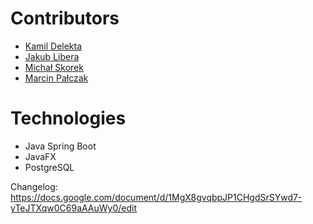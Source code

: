 # Contributors
- [Kamil Delekta](https://github.com/delekta)
- [Jakub Libera](https://github.com/Iibson)
- [Michał Skorek](https://github.com/michalskorek)
- [Marcin Pałczak](https://github.com/Garion9)

# Technologies
- Java Spring Boot
- JavaFX
- PostgreSQL

Changelog: https://docs.google.com/document/d/1MgX8gvqbpJP1CHgdSrSYwd7-yTeJTXqw0C69aAAuWy0/edit 

